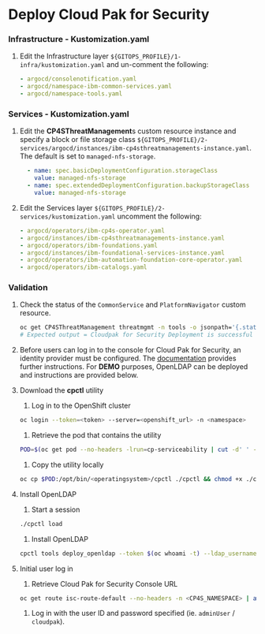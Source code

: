 # Deploy Cloud Pak for Security

### Infrastructure - Kustomization.yaml
1. Edit the Infrastructure layer `${GITOPS_PROFILE}/1-infra/kustomization.yaml` and un-comment the following:
    ```yaml
    - argocd/consolenotification.yaml
    - argocd/namespace-ibm-common-services.yaml
    - argocd/namespace-tools.yaml
    ```
### Services - Kustomization.yaml
1. Edit the **CP4SThreatManagement**s custom resource instance and specify a block or file storage class `${GITOPS_PROFILE}/2-services/argocd/instances/ibm-cp4sthreatmanagements-instance.yaml`.  The default is set to `managed-nfs-storage`.
    ```yaml
      - name: spec.basicDeploymentConfiguration.storageClass
        value: managed-nfs-storage
      - name: spec.extendedDeploymentConfiguration.backupStorageClass
        value: managed-nfs-storage
    ```

1. Edit the Services layer `${GITOPS_PROFILE}/2-services/kustomization.yaml` uncomment the following:
    ```yaml
    - argocd/operators/ibm-cp4s-operator.yaml
    - argocd/instances/ibm-cp4sthreatmanagements-instance.yaml
    - argocd/operators/ibm-foundations.yaml
    - argocd/instances/ibm-foundational-services-instance.yaml
    - argocd/operators/ibm-automation-foundation-core-operator.yaml
    - argocd/operators/ibm-catalogs.yaml
    ```

### Validation
1.  Check the status of the `CommonService` and `PlatformNavigator` custom resource.
    ```bash
    oc get CP4SThreatManagement threatmgmt -n tools -o jsonpath='{.status.conditions}'
    # Expected output = Cloudpak for Security Deployment is successful
    ```

1.  Before users can log in to the console for Cloud Pak for Security, an identity provider must be configured.  The [documentation](https://www.ibm.com/docs/en/cloud-paks/cp-security/1.8?topic=postinstallation-configuring-identity-providers) provides further instructions.  For **DEMO** purposes, OpenLDAP can be deployed and instructions are provided below.

1. Download the **cpctl** utility
    1. Log in to the OpenShift cluster
    ```bash
    oc login --token=<token> --server=<openshift_url> -n <namespace>
    ```
    1. Retrieve the pod that contains the utility
    ```bash
    POD=$(oc get pod --no-headers -lrun=cp-serviceability | cut -d' ' -f1)
    ```
    1. Copy the utility locally
    ```bash
    oc cp $POD:/opt/bin/<operatingsystem>/cpctl ./cpctl && chmod +x ./cpctl
    ```
1. Install OpenLDAP
    1. Start a session
    ```bash
    ./cpctl load
    ```
    1. Install OpenLDAP
    ```bash
    cpctl tools deploy_openldap --token $(oc whoami -t) --ldap_usernames 'adminUser,user1,user2,user3' --ldap_password cloudpak
    ```
1. Initial user log in
    1. Retrieve Cloud Pak for Security Console URL
    ```bash
    oc get route isc-route-default --no-headers -n <CP4S_NAMESPACE> | awk '{print $2}'
    ```
    1. Log in with the user ID and password specified (ie. `adminUser` / `cloudpak`).